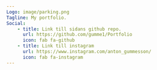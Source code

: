 ```yaml
---
Logo: image/parking.png
Tagline: My portfolio.
Social:
    - title: Link till sidans github repo.
      url: https://github.com/gumme1/Portfolio
      icon: fab fa-github
    - title: Link till instagram
      url: https://www.instagram.com/anton_gummesson/
      icon: fab fa-instagram
---
```

